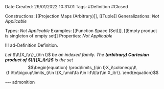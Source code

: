 <br />
<br />

Date Created: 29/01/2022 10:31:01
Tags: #Definition #Closed 

Constructions: [[Projection Maps (Arbitrary)]], [[Tuple]]
Generalizations: _Not Applicable_

Types: _Not Applicable_
Examples: [[Function Space (Set)]], [[Empty product is singleton of empty set]]
Properties: _Not Applicable_

!!! ad-Definition Definition.

_Let_ $\l\{X_i\r\}_{i\in I}$ _be an indexed family. The **(arbitrary) Cartesian product of $\l\{X_i\r\}$** is the set_
$$\begin{equation}
   \prod\limits_{i\in I}X_i\coloneqq\l\{f:I\to\bigcup\limits_{i\in I}X_i\mid\fa i\in I:f\l(i\r)\in X_i\r\}.
\end{equation}$$

--- admonition
